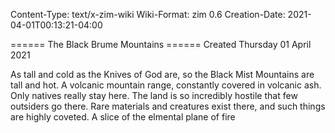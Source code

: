 Content-Type: text/x-zim-wiki
Wiki-Format: zim 0.6
Creation-Date: 2021-04-01T00:13:21-04:00

====== The Black Brume Mountains ======
Created Thursday 01 April 2021

As tall and cold as the Knives of God are, so the Black Mist Mountains are tall and hot. A volcanic mountain range, constantly covered in volcanic ash. Only natives really stay here. The land is so incredibly hostile that few outsiders go there. Rare materials and creatures exist there, and such things are highly coveted. A slice of the elmental plane of fire
